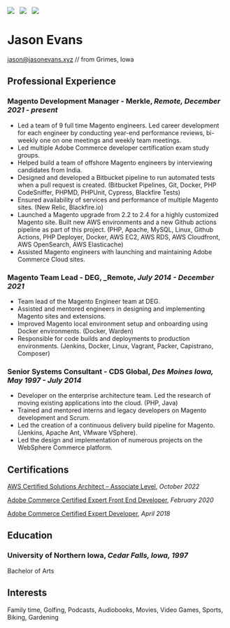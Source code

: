 [![](https://img.shields.io/badge/PDF-Download-1abc9c?style=for-the-badge)](https://github.com/jasonevans1/resume/releases/latest/download/jason_evans_resume.pdf) &nbsp; [![](https://img.shields.io/badge/jasonevans-0077B5?style=for-the-badge&logo=linkedin&logoColor=white)](https://www.linkedin.com/in/jason-evans1/) &nbsp; [![](https://img.shields.io/badge/jasonevans1-1DA1F2?style=for-the-badge&logo=twitter&logoColor=white)](https://twitter.com/jasonevans1)


# Jason Evans

[jason@jasonevans.xyz](mailto:jason@jasonevans@xyz) // from Grimes, Iowa

## Professional Experience

### Magento Development Manager - Merkle, _Remote, December 2021 - present_

- Led a team of 9 full time Magento engineers. Led career development for each engineer by conducting year-end performance reviews, bi-weekly one on one meetings and weekly team meetings.
- Led multiple Adobe Commerce developer certification exam study groups.
- Helped build a team of offshore Magento engineers by interviewing candidates from India.
- Designed and developed a Bitbucket pipeline to run automated tests when a pull request is created. (Bitbucket Pipelines, Git, Docker, PHP CodeSniffer, PHPMD, PHPUnit, Cypress, Blackfire Tests)
- Ensured availability of services and performance of multiple Magento sites. (New Relic, Blackfire.io)
- Launched a Magento upgrade from 2.2 to 2.4 for a highly customized Magento site. Built new AWS environments and a new Github actions pipeline as part of this project. (PHP, Apache, MySQL, Linux, Github Actions, PHP Deployer, Docker, AWS EC2, AWS RDS, AWS Cloudfront, AWS OpenSearch, AWS Elasticache) 
- Assisted Magento engineers with launching and maintaining Adobe Commerce Cloud sites.

### Magento Team Lead - DEG, _Remote, _July 2014 - December 2021_

- Team lead of the Magento Engineer team at DEG. 
- Assisted and mentored engineers in designing and implementing Magento sites and extensions.
- Improved Magento local environment setup and onboarding using Docker environments. (Docker, Warden)
- Responsible for code builds and deployments to production environments. (Jenkins, Docker, Linux, Vagrant, Packer, Capistrano, Composer) 

### Senior Systems Consultant - CDS Global, _Des Moines Iowa, May 1997 - July 2014_

- Developer on the enterprise architecture team. Led the research of moving existing applications into the cloud. (PHP, Java)
- Trained and mentored interns and legacy developers on Magento development and Scrum.
- Led the creation of a continuous delivery build pipeline for Magento. (Jenkins, Apache Ant, VMware VSphere).
- Led the design and implementation of numerous projects on the WebSphere Commerce platform. 

## Certifications

[AWS Certified Solutions Architect – Associate Level](https://www.credly.com/badges/1edd0b05-5530-4089-919b-7d878c85fdca), _October 2022_

[Adobe Commerce Certified Expert Front End Developer](https://www.credly.com/badges/c12697d1-3dd4-4642-8519-3bd34edf6c83/public_url), _February 2020_

[Adobe Commerce Certified Expert Developer](https://www.credly.com/badges/be17864e-cc41-4951-a5c6-5051d9cf2735), _April 2018_ 

## Education 

### University of Northern Iowa, _Cedar Falls, Iowa, 1997_

Bachelor of Arts

## Interests

Family time, Golfing, Podcasts, Audiobooks, Movies, Video Games, Sports, Biking, Gardening


